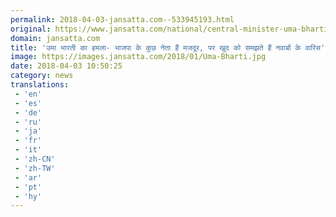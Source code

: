 ```yaml
---
permalink: 2018-04-03-jansatta.com--533945193.html
original: https://www.jansatta.com/national/central-minister-uma-bharti-attack-some-bjp-leader-who-met-cm-mamta-banerjee/620109/
domain: jansatta.com
title: 'उमा भारती का हमला- भाजपा के कुछ नेता हैं मजदूर, पर खुद को समझते हैं नवाबों के वारिस'
image: https://images.jansatta.com/2018/01/Uma-Bharti.jpg
date: 2018-04-03 10:50:25
category: news
translations: 
 - 'en'
 - 'es'
 - 'de'
 - 'ru'
 - 'ja'
 - 'fr'
 - 'it'
 - 'zh-CN'
 - 'zh-TW'
 - 'ar'
 - 'pt'
 - 'hy'
---
```


